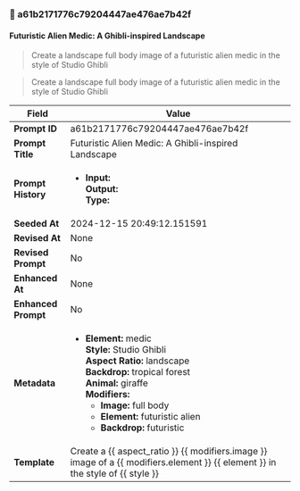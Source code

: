 

### 📜 a61b2171776c79204447ae476ae7b42f

#### Futuristic Alien Medic: A Ghibli-inspired Landscape

> Create a landscape full body image of a futuristic alien medic in the style of Studio Ghibli

> Create a landscape full body image of a futuristic alien medic in the style of Studio Ghibli

| Field          | Value                                                                                                                                                                      |
|----------------|----------------------------------------------------------------------------------------------------------------------------------------------------------------------------|
| **Prompt ID**  | a61b2171776c79204447ae476ae7b42f                                                                                                                                                            |
| **Prompt Title**  | Futuristic Alien Medic: A Ghibli-inspired Landscape                                                                                                                                                            |
| **Prompt History** | <ul><li>**Input:**  <br> **Output:**  <br> **Type:** </li></ul> |
| **Seeded At** | 2024-12-15 20:49:12.151591                                                                                                                                                   |
| **Revised At** | None                                                                                                                                                   |
| **Revised Prompt** | No                                                                                                                                                                      |
| **Enhanced At** | None                                                                                                                                                  |
| **Enhanced Prompt** | No                                                                                                                                                                    |
| **Metadata**   | <ul><li>**Element:** medic <br> **Style:** Studio Ghibli <br> **Aspect Ratio:** landscape <br> **Backdrop:** tropical forest <br> **Animal:** giraffe <br> **Modifiers:**<ul><li>**Image:** full body</li><li>**Element:** futuristic alien</li><li>**Backdrop:** futuristic</li></ul></li></ul> |
| **Template**   | Create a {{ aspect_ratio }} {{ modifiers.image }} image of a {{ modifiers.element }} {{ element }} in the style of {{ style }}                                                                                                                                           |


